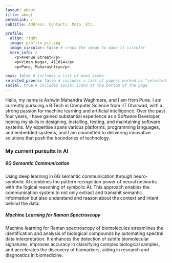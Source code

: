 ```yaml
---
layout: about
title: about
permalink: /
subtitle: Address. Contacts. Moto. Etc.

profile:
  align: right
  image: profile_pic.jpg
  image_circular: false # crops the image to make it circular
  more_info: >
    <p>Avenue Street</p>
    <p>Viman Nagar, 411014</p>
    <p>Pune, Maharashtra</p>

news: false # includes a list of news items
selected_papers: false # includes a list of papers marked as "selected={true}"
social: true # includes social icons at the bottom of the page
---
```


Hello, my name is Ashwin Mahendra Waghmare, and I am from Pune. I am currently pursuing a B.Tech in Computer Science from IIT Dharwad, with a strong passion for machine learning and artificial intelligence. Over the past four years, I have gained substantial experience as a Software Developer, honing my skills in designing, installing, testing, and maintaining software systems. My expertise spans various platforms, programming languages, and embedded systems, and I am committed to delivering innovative solutions that push the boundaries of technology.


### My current pursuits in AI
##### **6G Semantic Communication**
Using deep learning in 6G semantic communication through neuro-symbolic AI combines the pattern recognition power of neural networks with the logical reasoning of symbolic AI. This approach enables the communication system to not only extract and transmit semantic information but also understand and reason about the context and intent behind the data.

##### **Machine Learning for Raman Spectroscopy**
Machine learning for Raman spectroscopy of biomolecules streamlines the identification and analysis of biological compounds by automating spectral data interpretation. It enhances the detection of subtle biomolecular signatures, improves accuracy in classifying complex biological samples, and accelerates the discovery of biomarkers, aiding in research and diagnostics in biomedicine.